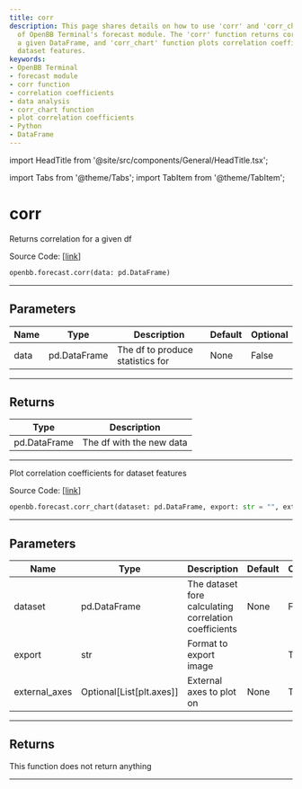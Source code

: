 ```yaml
---
title: corr
description: This page shares details on how to use 'corr' and 'corr_chart' functions
  of OpenBB Terminal's forecast module. The 'corr' function returns correlation for
  a given DataFrame, and 'corr_chart' function plots correlation coefficients for
  dataset features.
keywords:
- OpenBB Terminal
- forecast module
- corr function
- correlation coefficients
- data analysis
- corr_chart function
- plot correlation coefficients
- Python
- DataFrame
---
```


import HeadTitle from '@site/src/components/General/HeadTitle.tsx';

<HeadTitle title="corr - Forecast - Reference | OpenBB SDK Docs" />

import Tabs from '@theme/Tabs';
import TabItem from '@theme/TabItem';

# corr

<Tabs>
<TabItem value="model" label="Model" default>

Returns correlation for a given df

Source Code: [[link](https://github.com/OpenBB-finance/OpenBBTerminal/tree/main/openbb_terminal/forecast/forecast_model.py#L521)]

```python
openbb.forecast.corr(data: pd.DataFrame)
```

---

## Parameters

| Name | Type | Description | Default | Optional |
| ---- | ---- | ----------- | ------- | -------- |
| data | pd.DataFrame | The df to produce statistics for | None | False |


---

## Returns

| Type | Description |
| ---- | ----------- |
| pd.DataFrame | The df with the new data |
---

</TabItem>
<TabItem value="view" label="Chart">

Plot correlation coefficients for dataset features

Source Code: [[link](https://github.com/OpenBB-finance/OpenBBTerminal/tree/main/openbb_terminal/forecast/forecast_view.py#L170)]

```python
openbb.forecast.corr_chart(dataset: pd.DataFrame, export: str = "", external_axes: Optional[List[axes]] = None)
```

---

## Parameters

| Name | Type | Description | Default | Optional |
| ---- | ---- | ----------- | ------- | -------- |
| dataset | pd.DataFrame | The dataset fore calculating correlation coefficients | None | False |
| export | str | Format to export image |  | True |
| external_axes | Optional[List[plt.axes]] | External axes to plot on | None | True |


---

## Returns

This function does not return anything

---

</TabItem>
</Tabs>
